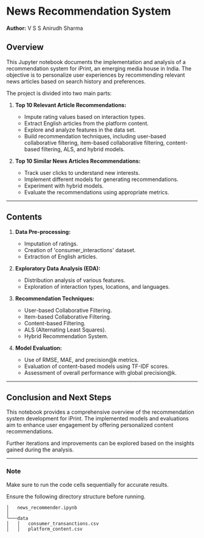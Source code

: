 # News Recommendation System 

**Author:** V S S Anirudh Sharma

## Overview

This Jupyter notebook documents the implementation and analysis of a recommendation system for iPrint, an emerging media house in India. The objective is to personalize user experiences by recommending relevant news articles based on search history and preferences.

The project is divided into two main parts:

1. **Top 10 Relevant Article Recommendations:**
   - Impute rating values based on interaction types.
   - Extract English articles from the platform content.
   - Explore and analyze features in the data set.
   - Build recommendation techniques, including user-based collaborative filtering, item-based collaborative filtering, content-based filtering, ALS, and hybrid models.

2. **Top 10 Similar News Articles Recommendations:**
   - Track user clicks to understand new interests.
   - Implement different models for generating recommendations.
   - Experiment with hybrid models.
   - Evaluate the recommendations using appropriate metrics.
---
## Contents

1. **Data Pre-processing:**
   - Imputation of ratings.
   - Creation of 'consumer_interactions' dataset.
   - Extraction of English articles.

2. **Exploratory Data Analysis (EDA):**
   - Distribution analysis of various features.
   - Exploration of interaction types, locations, and languages.

3. **Recommendation Techniques:**
   - User-based Collaborative Filtering.
   - Item-based Collaborative Filtering.
   - Content-based Filtering.
   - ALS (Alternating Least Squares).
   - Hybrid Recommendation System.

4. **Model Evaluation:**
   - Use of RMSE, MAE, and precision@k metrics.
   - Evaluation of content-based models using TF-IDF scores.
   - Assessment of overall performance with global precision@k.
---   

## Conclusion and Next Steps

This notebook provides a comprehensive overview of the recommendation system development for iPrint. The implemented models and evaluations aim to enhance user engagement by offering personalized content recommendations.

Further iterations and improvements can be explored based on the insights gained during the analysis.

---

### Note 

Make sure to run the code cells sequentially for accurate results.

Ensure the following directory structure before running.
```
│   news_recommender.ipynb  
│
└───data
│   │   consumer_transanctions.csv
│   │   platform_content.csv
```
